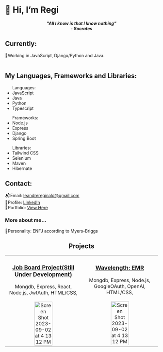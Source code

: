 <h1>👋 Hi, I’m Regi</h1>


***<p quote align='center'>"All I know is that I know nothing"</br>- Socrates***

## Currently:
🔨Working in JavaScript, Django/Python and Java.
<br>
<br>
<h2>My Languages, Frameworks and Libraries:</h2>
<ul>Languages:
<li>JavaScript
<li>Java
<li>Python
<li>Typescript
</ul>
<ul>Frameworks:
<li>Node.js
<li>Express
<li>Django
<li>Spring Boot
</ul>
<ul>Libraries:
<li>Tailwind CSS
<li>Selenium
<li>Maven
<li>Hibernate
</ul>   
<h2>Contact:</h2>
📬Email: <a href="leandrereginald@gmail.com">leandrereginald@gmail.com</a><br>
📌Profile: <a href="https://linkedin.com/in/rleandre1992">LinkedIn</a><br>
🌟Portfolio:  <a href="">View Here</a><br>

<h3>More about me...</h3>
🧬Personality: ENFJ according to Myers-Briggs<br>



<h2 align="center">Projects</h2> 
<table>
<tr>
<td align="center" width="33%">
<h3><a href="https://github.com/rleandre/JobFrontend" target="_blank">Job Board Project(Still Under Development)</a></h3>
Mongdb, Express, React, Node.js, JwtAuth, HTML/CSS, 
 <br></br>
<img width="50%" alt="Screen Shot 2023-09-02 at 4 13 12 PM" src="https://github.com/rleandre/JobFrontend/blob/main/jobboard/public/images/assets/Home.png">
</td>

<td align="center" width="33%">
<h3><a href="https://github.com/ReginaldLeandre/Electronic-Med-Rec-Alt-Repo" target="_blank" >Wavelength: EMR</a></h3>
Mongdb, Express, Node.js, GoogleOAuth, OpenAI, HTML/CSS, 
 <br></br>
<img width="50%" alt="Screen Shot 2023-09-02 at 4 13 12 PM" src="https://github.com/william-hu-codes/electronic-medical-record/assets/96082623/4cb21eb0-cac7-409a-8f27-3e47530f81f2">
</td>










